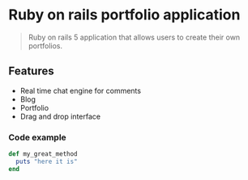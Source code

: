 # Ruby on rails portfolio application

> Ruby on rails 5 application that allows users to create their own portfolios.

## Features

- Real time chat engine for comments
- Blog
- Portfolio
- Drag and drop interface

### Code example 

```ruby
def my_great_method
  puts "here it is"
end
```
